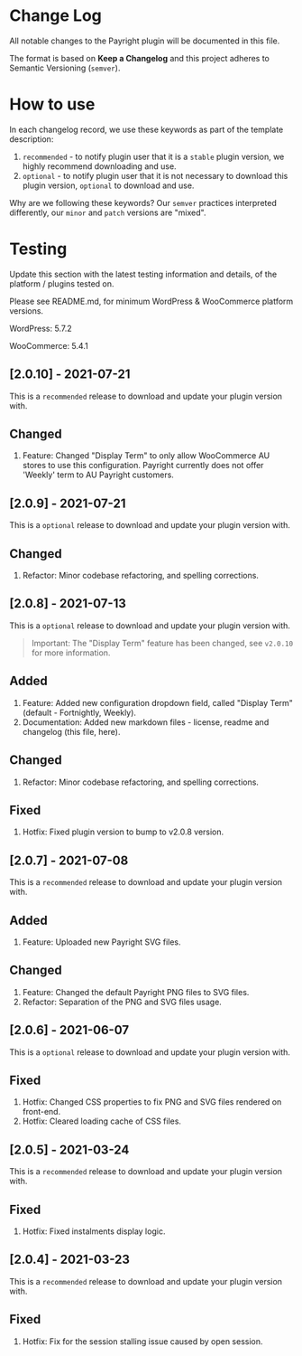 # Change Log
All notable changes to the Payright plugin will be documented in this file.

The format is based on **Keep a Changelog** and this project adheres to Semantic Versioning (`semver`).

# How to use
In each changelog record, we use these keywords as part of the template description:
1. `recommended` - to notify plugin user that it is a `stable` plugin version, we highly recommend downloading and use.
2. `optional` - to notify plugin user that it is not necessary to download this plugin version, `optional` to download and use.

Why are we following these keywords? Our `semver` practices interpreted differently, our `minor` and `patch` versions are "mixed".

# Testing
Update this section with the latest testing information and details, of the platform / plugins tested on. 

Please see README.md, for minimum WordPress & WooCommerce platform versions.

<p>WordPress: 5.7.2</p>
<p>WooCommerce: 5.4.1</p>

## [2.0.10] - 2021-07-21
This is a `recommended` release to download and update your plugin version with.

## Changed
1. Feature: Changed "Display Term" to only allow WooCommerce AU stores to use this configuration. Payright currently 
   does not offer 'Weekly' term to AU Payright customers.

## [2.0.9] - 2021-07-21
This is a `optional` release to download and update your plugin version with.

## Changed
1. Refactor: Minor codebase refactoring, and spelling corrections.

## [2.0.8] - 2021-07-13
This is a `optional` release to download and update your plugin version with.

> Important: The "Display Term" feature has been changed, see `v2.0.10` for more information.

## Added
1. Feature: Added new configuration dropdown field, called "Display Term" (default - Fortnightly, Weekly).
2. Documentation: Added new markdown files - license, readme and changelog (this file, here).
## Changed
1. Refactor: Minor codebase refactoring, and spelling corrections.
## Fixed
1. Hotfix: Fixed plugin version to bump to v2.0.8 version.

## [2.0.7] - 2021-07-08
This is a `recommended` release to download and update your plugin version with.

## Added
1. Feature: Uploaded new Payright SVG files.
## Changed
1. Feature: Changed the default Payright PNG files to SVG files.
2. Refactor: Separation of the PNG and SVG files usage.

## [2.0.6] - 2021-06-07
This is a `optional` release to download and update your plugin version with.

## Fixed
1. Hotfix: Changed CSS properties to fix PNG and SVG files rendered on front-end.
2. Hotfix: Cleared loading cache of CSS files.

## [2.0.5] - 2021-03-24
This is a `recommended` release to download and update your plugin version with.

## Fixed
1. Hotfix: Fixed instalments display logic.

## [2.0.4] - 2021-03-23
This is a `recommended` release to download and update your plugin version with.

## Fixed
1. Hotfix: Fix for the session stalling issue caused by open session.